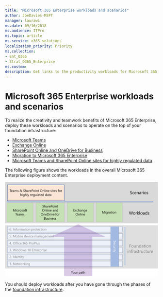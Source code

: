 ```yaml
---
title: "Microsoft 365 Enterprise workloads and scenarios"
author: JoeDavies-MSFT
manager: laurawi
ms.date: 09/16/2018
ms.audience: ITPro
ms.topic: article
ms.service: o365-solutions
localization_priority: Priority
ms.collection: 
- Ent_O365
- Strat_O365_Enterprise
ms.custom:
description: Get links to the productivity workloads for Microsoft 365 Enterprise in your organization.
---
```


# Microsoft 365 Enterprise workloads and scenarios

To realize the creativity and teamwork benefits of Microsoft 365 Enterprise, deploy these workloads and scenarios to operate on the top of your foundation infrastructure:

- [Microsoft Teams](teams-workload.md)
- [Exchange Online](exchangeonline-workload.md)
- [SharePoint Online and OneDrive for Business](sharepoint-online-onedrive-workload.md)
- [Migration to Microsoft 365 Enterprise](migration-microsoft-365-enterprise-workload.md)
- [Microsoft Teams and SharePoint Online sites for highly regulated data](teams-sharepoint-online-sites-highly-regulated-data.md)

The following figure shows the workloads in the overall Microsoft 365 Enterprise deployment content.

![](./media/deploy-workloads/m365-deploy-content-arch-workloads.png)

You should deploy workloads after you have gone through the phases of the [foundation infrastructure](deploy-foundation-infrastructure.md).
